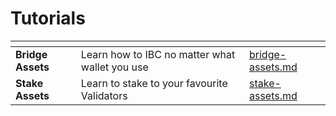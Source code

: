 # Tutorials

<table data-view="cards"><thead><tr><th></th><th></th><th data-hidden data-card-target data-type="content-ref"></th></tr></thead><tbody><tr><td><strong>Bridge Assets</strong></td><td>Learn how to IBC no matter what wallet you use</td><td><a href="bridge-assets.md">bridge-assets.md</a></td></tr><tr><td><strong>Stake Assets</strong></td><td>Learn to stake to your favourite Validators</td><td><a href="stake-assets.md">stake-assets.md</a></td></tr></tbody></table>
